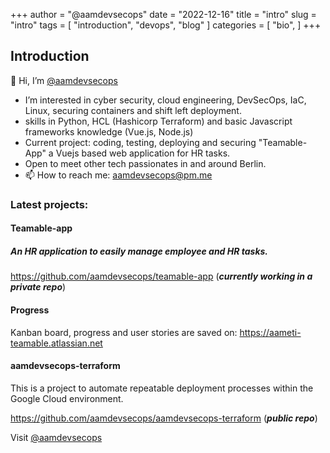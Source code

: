 +++
author = "@aamdevsecops"
date = "2022-12-16"
title = "intro"
slug = "intro"
tags = [
    "introduction",
    "devops",
    "blog"
]
categories = [
    "bio",
]
+++

## Introduction

👋 Hi, I’m [@aamdevsecops](https://github.com/aamdevsecops)
- I’m interested in cyber security, cloud engineering, DevSecOps, IaC, Linux, securing containers and shift left deployment.
- skills in Python, HCL (Hashicorp Terraform) and basic Javascript frameworks knowledge (Vue.js, Node.js)
- Current project: coding, testing, deploying and securing "Teamable-App" a Vuejs based web application for HR tasks.
- Open to meet other tech passionates in and around Berlin.
- 📫 How to reach me: aamdevsecops@pm.me

<!---
aamdevsecops/aamdevsecops is a ✨ special ✨ repository because its `README.md` (this file) appears on your GitHub profile.
You can click the Preview link to take a look at your changes.
--->

### Latest projects: 

#### Teamable-app
##### An HR application to easily manage employee and HR tasks.

https://github.com/aamdevsecops/teamable-app (***currently working in a private repo***)

#### Progress

Kanban board, progress and user stories are saved on: https://aameti-teamable.atlassian.net

#### aamdevsecops-terraform

This is a project to automate repeatable deployment processes within the Google Cloud environment.

https://github.com/aamdevsecops/aamdevsecops-terraform (***public repo***)


Visit [@aamdevsecops](https//github.com/aamdevsecops)